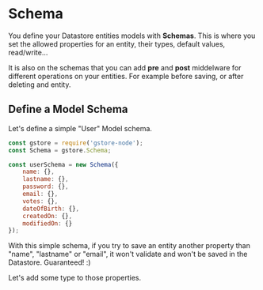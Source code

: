 # Schema

You define your Datastore entities models with **Schemas**. This is where you set the allowed properties for an entity, their types, default values, read/write...

It is also on the schemas that you can add **pre** and **post** middelware for different operations on your entities. For example before saving, or after deleting and entity. 

## Define a Model Schema

Let's define a simple "User" Model schema.

```js
const gstore = require('gstore-node');
const Schema = gstore.Schema;

const userSchema = new Schema({
    name: {},
    lastname: {},
    password: {},
    email: {},
    votes: {},
    dateOfBirth: {},
    createdOn: {},
    modifiedOn: {}
});
```

With this simple schema, if you try to save an entity another property than "name", "lastname" or "email", it won't validate and won't be saved in the Datastore.
Guaranteed! :)

Let's add some type to those properties.
